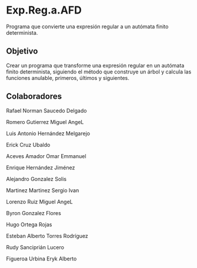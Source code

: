 Exp.Reg.a.AFD
=============

Programa que convierte una expresión regular a un autómata finito determinista.


Objetivo
--------

Crear un programa que transforme una expresión regular en un autómata finito determinista, 
siguiendo el método que construye un árbol y calcula las funciones anulable, primeros, últimos y siguientes.


Colaboradores
-------------
Rafael Norman Saucedo Delgado

Romero Gutierrez Miguel AngeL

Luis Antonio Hernández Melgarejo

Erick Cruz Ubaldo

Aceves Amador Omar Emmanuel

Enrique Hernández Jiménez

Alejandro Gonzalez Solis

Martinez Martinez Sergio Ivan

Lorenzo Ruiz Miguel AngeL

Byron Gonzalez Flores

Hugo Ortega Rojas

Esteban Alberto Torres Rodríguez 

Rudy Sanciprián Lucero

Figueroa Urbina Eryk Alberto
